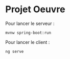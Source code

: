 # Projet Oeuvre

Pour lancer le serveur : 
```
mvnw spring-boot:run
```

Pour lancer le client : 
```
ng serve
```